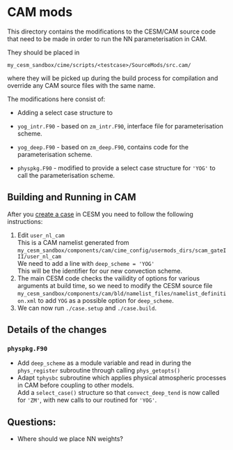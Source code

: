# CAM mods

This directory contains the modifications to the CESM/CAM source code that need to be made in order to run the NN parameterisation in CAM.

They should be placed in 
```
my_cesm_sandbox/cime/scripts/<testcase>/SourceMods/src.cam/
```
where they will be picked up during the build process for compilation and override any CAM source files with the same name.

The modifications here consist of:

- Adding a select case structure to

- `yog_intr.F90` - based on `zm_intr.F90`, interface file for parameterisation scheme.
- `yog_deep.F90` - based on `zm_deep.F90`, contains code for the parameterisation scheme.
- `physpkg.F90` - modified to provide a select case structure for `'YOG'` to call the parameterisation scheme.


## Building and Running in CAM
After you [create a case](https://ncar.github.io/CAM/doc/build/html/CAM6.0_users_guide/building-and-running-cam.html) in CESM you need to follow the following instructions:

1. Edit `user_nl_cam`  
   This is a CAM namelist generated from `my_cesm_sandbox/components/cam/cime_config/usermods_dirs/scam_gateIII/user_nl_cam`  
   We need to add a line with `deep_scheme = 'YOG'`  
   This will be the identifier for our new convection scheme.
2. The main CESM code checks the vailidity of options for various arguments at build time, so we need to modify the CESM source file `my_cesm_sandbox/components/cam/bld/namelist_files/namelist_definition.xml` to add `YOG` as a possible option for `deep_scheme`.
3. We can now run `./case.setup` and `./case.build`.

## Details of the changes

### `physpkg.F90`

- Add `deep_scheme` as a module variable and read in during the `phys_register` subroutine through calling `phys_getopts()`
- Adapt `tphysbc` subroutine which applies physical atmospheric processes in CAM before coupling to other models.  
  Add a `select_case()` structure so that `convect_deep_tend` is now called for `'ZM'`, with new calls to our routined for `'YOG'`.


## Questions:

- Where should we place NN weights?
